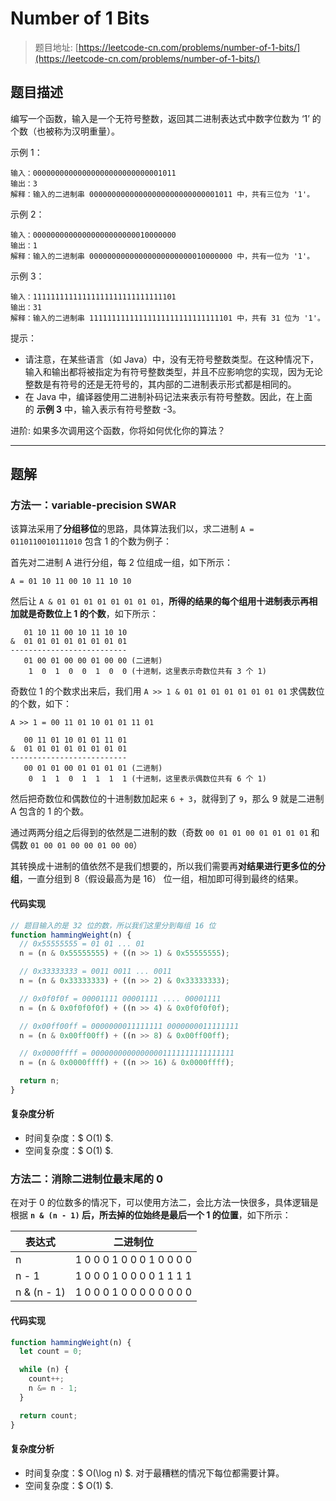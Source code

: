 # Number of 1 Bits

> 题目地址: [https://leetcode-cn.com/problems/number-of-1-bits/](https://leetcode-cn.com/problems/number-of-1-bits/)

## 题目描述

编写一个函数，输入是一个无符号整数，返回其二进制表达式中数字位数为 ‘1’ 的个数（也被称为汉明重量）。

示例 1：

```
输入：00000000000000000000000000001011
输出：3
解释：输入的二进制串 00000000000000000000000000001011 中，共有三位为 '1'。
```

示例 2：

```
输入：00000000000000000000000010000000
输出：1
解释：输入的二进制串 00000000000000000000000010000000 中，共有一位为 '1'。
```

示例 3：

```
输入：11111111111111111111111111111101
输出：31
解释：输入的二进制串 11111111111111111111111111111101 中，共有 31 位为 '1'。
```

提示：

* 请注意，在某些语言（如 Java）中，没有无符号整数类型。在这种情况下，输入和输出都将被指定为有符号整数类型，并且不应影响您的实现，因为无论整数是有符号的还是无符号的，其内部的二进制表示形式都是相同的。
* 在 Java 中，编译器使用二进制补码记法来表示有符号整数。因此，在上面的 **示例 3** 中，输入表示有符号整数 -3。

进阶:
如果多次调用这个函数，你将如何优化你的算法？

------

## 题解

### 方法一：variable-precision SWAR

该算法采用了**分组移位**的思路，具体算法我们以，求二进制 `A = 0110110010111010` 包含 1 的个数为例子：

首先对二进制 A 进行分组，每 2 位组成一组，如下所示：

`A = 01 10 11 00 10 11 10 10`

然后让 `A & 01 01 01 01 01 01 01 01`，**所得的结果的每个组用十进制表示再相加就是奇数位上 1 的个数**，如下所示：

```
   01 10 11 00 10 11 10 10
&  01 01 01 01 01 01 01 01
--------------------------
   01 00 01 00 00 01 00 00 (二进制)
    1  0  1  0  0  1  0  0 (十进制，这里表示奇数位共有 3 个 1)
```

奇数位 1 的个数求出来后，我们用 `A >> 1 & 01 01 01 01 01 01 01 01` 求偶数位的个数，如下：

```
A >> 1 = 00 11 01 10 01 01 11 01

   00 11 01 10 01 01 11 01
&  01 01 01 01 01 01 01 01
--------------------------
   00 01 01 00 01 01 01 01 (二进制)
    0  1  1  0  1  1  1  1 (十进制，这里表示偶数位共有 6 个 1)
```

然后把奇数位和偶数位的十进制数加起来 `6 + 3`，就得到了 `9`，那么 9 就是二进制 A 包含的 1 的个数。

通过两两分组之后得到的依然是二进制的数（奇数 `00 01 01 00 01 01 01 01` 和偶数 `01 00 01 00 00 01 00 00`）

其转换成十进制的值依然不是我们想要的，所以我们需要再**对结果进行更多位的分组**，一直分组到 8（假设最高为是 16） 位一组，相加即可得到最终的结果。

#### 代码实现

```js
// 题目输入的是 32 位的数，所以我们这里分到每组 16 位
function hammingWeight(n) {
  // 0x55555555 = 01 01 ... 01
  n = (n & 0x55555555) + ((n >> 1) & 0x55555555);

  // 0x33333333 = 0011 0011 ... 0011
  n = (n & 0x33333333) + ((n >> 2) & 0x33333333);

  // 0x0f0f0f = 00001111 00001111 .... 00001111
  n = (n & 0x0f0f0f0f) + ((n >> 4) & 0x0f0f0f0f);

  // 0x00ff00ff = 0000000011111111 0000000011111111
  n = (n & 0x00ff00ff) + ((n >> 8) & 0x00ff00ff);

  // 0x0000ffff = 00000000000000001111111111111111
  n = (n & 0x0000ffff) + ((n >> 16) & 0x0000ffff);

  return n;
}
```

#### 复杂度分析

* 时间复杂度：$ O(1) $.
* 空间复杂度：$ O(1) $.

### 方法二：消除二进制位最末尾的 0

在对于 0 的位数多的情况下，可以使用方法二，会比方法一快很多，具体逻辑是根据 **`n & (n - 1)` 后，所去掉的位始终是最后一个 1 的位置**，如下所示：

| 表达式      | 二进制位                  |
|-------------|---------------------------|
| n           | 1 0 0 0 1 0 0 0 1 0 0 0 0 |
| n - 1       | 1 0 0 0 1 0 0 0 0 1 1 1 1 |
| n & (n - 1) | 1 0 0 0 1 0 0 0 0 0 0 0 0 |

#### 代码实现

```js
function hammingWeight(n) {
  let count = 0;

  while (n) {
    count++;
    n &= n - 1;
  }

  return count;
}
```

#### 复杂度分析

* 时间复杂度：$ O(\log n) $. 对于最糟糕的情况下每位都需要计算。
* 空间复杂度：$ O(1) $.
